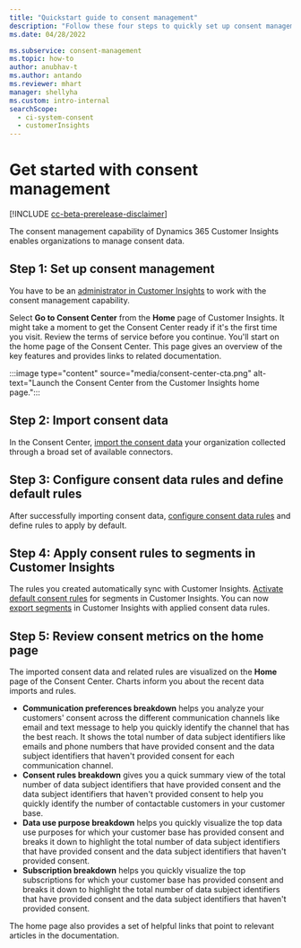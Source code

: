 ```yaml
---
title: "Quickstart guide to consent management"
description: "Follow these four steps to quickly set up consent management, import consent data, and configure consent data rules in Dynamics 365 Customer Insights."
ms.date: 04/28/2022

ms.subservice: consent-management
ms.topic: how-to
author: anubhav-t
ms.author: antando
ms.reviewer: mhart
manager: shellyha
ms.custom: intro-internal
searchScope: 
  - ci-system-consent
  - customerInsights
---
```


# Get started with consent management

[!INCLUDE [cc-beta-prerelease-disclaimer](includes/cc-beta-prerelease-disclaimer.md)]

The consent management capability of Dynamics 365 Customer Insights enables organizations to manage consent data.

## Step 1: Set up consent management

You have to be an [administrator in Customer Insights](../permissions.md) to work with the consent management capability.

Select **Go to Consent Center** from the **Home** page of Customer Insights. It might take a moment to get the Consent Center ready if it's the first time you visit. Review the terms of service before you continue. You'll start on the home page of the Consent Center. This page gives an overview of the key features and provides links to related documentation.

:::image type="content" source="media/consent-center-cta.png" alt-text="Launch the Consent Center from the Customer Insights home page.":::

## Step 2: Import consent data

In the Consent Center, [import the consent data](import-consent-data.md) your organization collected through a broad set of available connectors.

## Step 3: Configure consent data rules and define default rules

After successfully importing consent data, [configure consent data rules](set-consent-rules.md) and define rules to apply by default.

## Step 4: Apply consent rules to segments in Customer Insights

The rules you created automatically sync with Customer Insights. [Activate default consent rules](../activate-consent.md) for segments in Customer Insights. You can now [export segments](../export-destinations.md) in Customer Insights with applied consent data rules.

## Step 5: Review consent metrics on the home page

The imported consent data and related rules are visualized on the **Home** page of the Consent Center. Charts inform you about the recent data imports and rules.

- **Communication preferences breakdown** helps you analyze your customers' consent across the different communication channels like email and text message to help you quickly identify the channel that has the best reach. It shows the total number of data subject identifiers like emails and phone numbers that have provided consent and the data subject identifiers that haven't provided consent for each communication channel.
- **Consent rules breakdown** gives you a quick summary view of the total number of data subject identifiers that have provided consent and the data subject identifiers that haven't provided consent to help you quickly identify the number of contactable customers in your customer base.
- **Data use purpose breakdown** helps you quickly visualize the top data use purposes for which your customer base has provided consent and breaks it down to highlight the total number of data subject identifiers that have provided consent and the data subject identifiers that haven't provided consent.
- **Subscription breakdown** helps you quickly visualize the top subscriptions for which your customer base has provided consent and breaks it down to highlight the total number of data subject identifiers that have provided consent and the data subject identifiers that haven't provided consent. 

The home page also provides a set of helpful links that point to relevant articles in the documentation.
